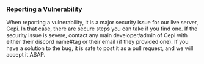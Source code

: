 ### Reporting a Vulnerability
When reporting a vulnerability, it is a major security issue for our live server, Cepi. In that case, there are secure steps you can take if you find one. If the security issue is severe, contact any main developer/admin of Cepi with either their discord name#tag or their email (if they provided one). If you have a solution to the bug, it is safe to post it as a pull request, and we will accept it ASAP.
